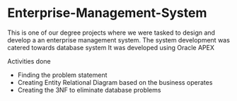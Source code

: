# Enterprise-Management-System

This is one of our degree projects where we were tasked to design and develop a an enterprise management system.
The system development was catered towards database system
It was developed using Oracle APEX

Activities done
- Finding the problem statement
- Creating Entity Relational Diagram based on the business operates 
- Creating the 3NF to eliminate database problems 
